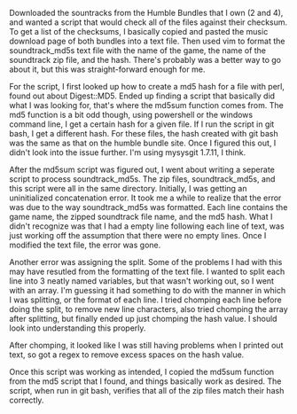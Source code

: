 Downloaded the sountracks from the Humble Bundles that I own (2 and 4), and wanted a script that would check all of the files against their checksum. To get a list of the checksums, I basically copied and pasted the music download page of both bundles into a text file. Then used vim to format the soundtrack_md5s text file with the name of the game, the name of the soundtrack zip file, and the hash. There's probably was a better way to go about it, but this was straight-forward enough for me. 

For the script, I first looked up how to create a md5 hash for a file with perl, found out about Digest::MD5. Ended up finding a script that basically did what I was looking for, that's where the md5sum function comes from. The md5 function is a bit odd though, using powershell or the windows command line, I get a certain hash for a given file. If I run the script in git bash, I get a different hash. For these files, the hash created with git bash was the same as that on the humble bundle site. Once I figured this out, I didn't look into the issue further. I'm using mysysgit 1.7.11, I think.

After the md5sum script was figured out, I went about writing a seperate script to process soundtrack_md5s. The zip files, soundtrack_md5s, and this script were all in the same directory. Initially, I was getting an uninitialized concatenation error. It took me a while to realize that the error was due to the way soundtrack_md5s was formatted. Each line contains the game name, the zipped soundtrack file name, and the md5 hash. What I didn't recognize was that I had a empty line following each line of text, was just working off the assumption that there were no empty lines. Once I modified the text file, the error was gone.

Another error was assigning the split. Some of the problems I had with this may have resutled from the formatting of the text file. I wanted to split each line into 3 neatly named variables, but that wasn't working out, so I went with an array. I'm guessing it had something to do with the manner in which I was splitting, or the format of each line. I tried chomping each line before doing the split, to remove new line characters, also tried chomping the array after splitting, but finally ended up just chomping the hash value. I should look into understanding this properly.

After chomping, it looked like I was still having problems when I printed out text, so got a regex to remove excess spaces on the hash value. 

Once this script was working as intended, I copied the md5sum function from the md5 script that I found, and things basically work as desired. The script, when run in git bash, verifies that all of the zip files match their hash correctly.

